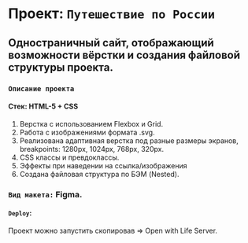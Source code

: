 # Проект: `Путешествие по России`

## Одностраничный сайт, отображающий возможности вёрстки и создания файловой структуры проекта.

### `Описание проекта`
#### Стек: HTML-5 + CSS
1. Верстка с использованием Flexbox и Grid.
2. Работа с изображениями формата .svg.
3. Реализована адаптивная верстка под разные размеры экранов, breakpoints: 1280px, 1024px, 768px, 320px.
4. CSS классы и превдоклассы.
5. Эффекты при наведении на ссылка/изображения
6. Создана файловая структура по БЭМ (Nested). 

### `Вид макета:` Figma.

#### `Deploy`:
Проект можно запустить скопировав => Open with Life Server.
